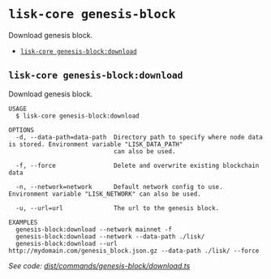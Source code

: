 # `lisk-core genesis-block`

Download genesis block.

- [`lisk-core genesis-block:download`](#lisk-core-genesis-blockdownload)

## `lisk-core genesis-block:download`

Download genesis block.

```
USAGE
  $ lisk-core genesis-block:download

OPTIONS
  -d, --data-path=data-path  Directory path to specify where node data is stored. Environment variable "LISK_DATA_PATH"
                             can also be used.

  -f, --force                Delete and overwrite existing blockchain data

  -n, --network=network      Default network config to use. Environment variable "LISK_NETWORK" can also be used.

  -u, --url=url              The url to the genesis block.

EXAMPLES
  genesis-block:download --network mainnet -f
  genesis-block:download --network --data-path ./lisk/
  genesis-block:download --url http://mydomain.com/genesis_block.json.gz --data-path ./lisk/ --force
```

_See code: [dist/commands/genesis-block/download.ts](https://github.com/LiskHQ/lisk-core/blob/v3.1.0-rc.0/dist/commands/genesis-block/download.ts)_

